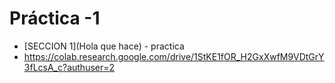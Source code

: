 # Práctica -1
* [SECCION 1](Hola que hace) - practica
* https://colab.research.google.com/drive/1StKE1fOR_H2GxXwfM9VDtGrY3fLcsA_c?authuser=2
